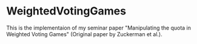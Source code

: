 # WeightedVotingGames

This is the implementaion of my seminar paper "Manipulating the quota in Weighted Voting Games" (Original paper by Zuckerman et al.).
